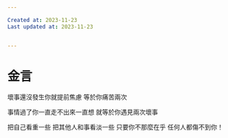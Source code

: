 ```yaml
---

Created at: 2023-11-23
Last updated at: 2023-11-23


---
```


# 金言


壞事還沒發生你就提前焦慮 等於你痛苦兩次

事情過了你一直走不出來一直想
就等於你遇見兩次壞事

把自己看重一些 把其他人和事看淡一些
只要你不那麼在乎 任何人都傷不到你！

